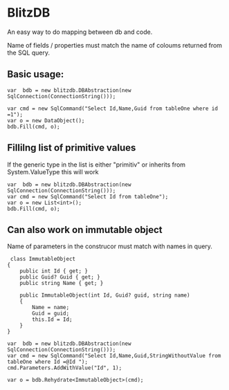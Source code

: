 # BlitzDB
An easy way to do mapping between db and code.


Name of fields / properties must match the name of coloums returned from the SQL query.

## Basic usage:
```
var  bdb = new blitzdb.DBAbstraction(new SqlConnection(ConnectionString()));

var cmd = new SqlCommand("Select Id,Name,Guid from tableOne where id =1");
var o = new DataObject();
bdb.Fill(cmd, o);

```

## Fillilng list of primitive values
If the generic type in the list is either "primitiv" or inherits from System.ValueType this will work

```
var  bdb = new blitzdb.DBAbstraction(new SqlConnection(ConnectionString()));
var cmd = new SqlCommand("Select Id from tableOne");
var o = new List<int>();
bdb.Fill(cmd, o);
```

## Can also work on immutable object
Name of parameters in the construcor must match with names in query.

```
 class ImmutableObject
{
    public int Id { get; }
    public Guid? Guid { get; }
    public string Name { get; }

    public ImmutableObject(int Id, Guid? guid, string name)
    {
        Name = name;
        Guid = guid;
        this.Id = Id;
    }
}

var  bdb = new blitzdb.DBAbstraction(new SqlConnection(ConnectionString()));
var cmd = new SqlCommand("Select Id,Name,Guid,StringWithoutValue from tableOne where Id =@Id ");
cmd.Parameters.AddWithValue("Id", 1);

var o = bdb.Rehydrate<ImmutableObject>(cmd);




```
